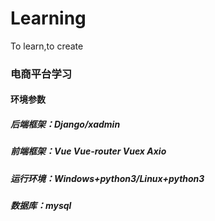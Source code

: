 # Learning
To learn,to create
### 电商平台学习
#### 环境参数
##### 后端框架：Django/xadmin
##### 前端框架：Vue Vue-router Vuex Axio
##### 运行环境：Windows+python3/Linux+python3
##### 数据库：mysql
